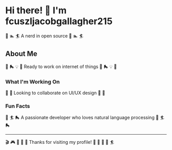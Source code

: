 # Hi there! 👋 I'm fcuszljacobgallagher215

🎻 🏊 🏄 A nerd in open source 🎻 🏊 🏄

## About Me
🎱 🛼 💡 🎣 Ready to work on internet of things 🎱 🛼 💡 🎣

### What I'm Working On
🎸 🚴 Looking to collaborate on UI/UX design 🎸 🚴

### Fun Facts
🎱 🏄 🛼 A passionate developer who loves natural language processing 🎱 🏄 🛼

---
🎬 🎮 🛶 🎷 🎣 Thanks for visiting my profile! 🏓 🎷 🎱 🏏 🏄
